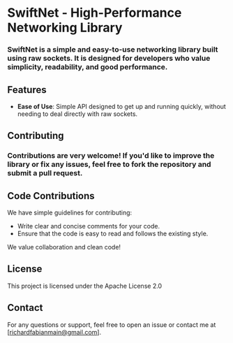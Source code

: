 # SwiftNet - High-Performance Networking Library

### SwiftNet is a simple and easy-to-use networking library built using raw sockets. It is designed for developers who value simplicity, readability, and good performance.

## Features

- **Ease of Use**: Simple API designed to get up and running quickly, without needing to deal directly with raw sockets.

## Contributing
### Contributions are very welcome! If you'd like to improve the library or fix any issues, feel free to fork the repository and submit a pull request.

## Code Contributions
We have simple guidelines for contributing:

- Write clear and concise comments for your code.
- Ensure that the code is easy to read and follows the existing style.

We value collaboration and clean code!

## License
This project is licensed under the Apache License 2.0

## Contact
For any questions or support, feel free to open an issue or contact me at [richardfabianmain@gmail.com].
